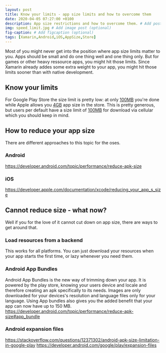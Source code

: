 ```yaml
---
layout: post
title: Know your limits - app size limits and how to overcome them
date: 2020-04-05 07:27:00 +0100
description: App size restrictions and how to overcome them. # Add post description (optional)
img: speed_limit.jpg # Add image post (optional)
fig-caption: # Add figcaption (optional)
tags: [Xamarin,Android,iOS,AppSize,Store]
---
```

Most of you might never get into the position where app size limits matter to you. Apps should be small and do one thing well and one thing only. But for games or other heavy ressource apps, you might hit those limits. Since Xamarin already addes some extra weight to your app, you might hit those limits sooner than with native development.


## Know your limits
For Google Play Store the size limit is pretty low: at only [100MB](https://developer.android.com/google/play/expansion-files) you're done while Apple allows you [4GB](https://developer.apple.com/news/?id=02122015a) app size in the store. This is pretty generous, but users per default have a size limit of [100MB](https://developer.apple.com/news/?id=02122015a) for download via cellular which you should keep in mind.

## How to reduce your app size
There are different approaches to this topic for the oses.

### Android
https://developer.android.com/topic/performance/reduce-apk-size

### iOS
https://developer.apple.com/documentation/xcode/reducing_your_app_s_size

## Cannot reduce size - what now?
Well if you for the love of it cannot cut down on app size, there are ways to get around that.

### Load resources from a backend
This works for all platforms. You can just download your resources when your app starts the first time, or lazy whenever you need them. 

### Android App Bundles
Android App Bundles is the new way of trimming down your app. It is powered by the play store, knowing your users device and locale and therefore creating an apk specifically to its needs. Images are only downloaded for your devices's resolution and language files only for your language. Using App bundles also gives you the added benefit that your app can now have up to 150 MB.
https://developer.android.com/topic/performance/reduce-apk-size#app_bundle

### Android expansion files
https://stackoverflow.com/questions/12371302/android-apk-size-limitation-in-google-play
https://developer.android.com/google/play/expansion-files
